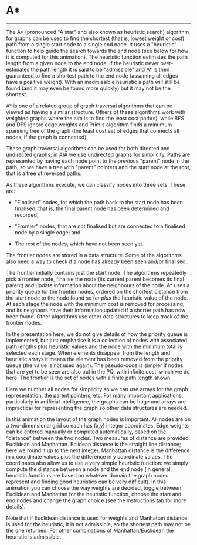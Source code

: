 # A\*

---

The A\* (pronounced "A star" and also known as heuristic search)
algorithm for graphs can be used to find the shortest (that is, lowest
weight or cost) path from a single start node to a single end node. It
uses a "heuristic" function to help guide the search towards the end
node (see below for how it is computed for this animation).
The heuristic function estimates the path length from a given node to the
end node. If the heuristic never over-estimates the path length it is
said to be "admissible" and A\* is then guaranteed to find a shortest
path to the end node (assuming all edges have a positive weight).
With an inadmissible heuristic a path will still be found (and it
may even be found more quickly) but it may not be the shortest.

A\* is one of a related group of graph traversal
algorithms that can be viewed as having a similar structure.
Others of these algorithms work with weighted graphs
where the aim is to find the least cost path(s), while BFS and DFS
ignore edge weights and Prim's
algorithm finds a minumum spanning tree of the graph (the least cost 
set of edges that connects all nodes, if the graph is connected).

These graph traversal algorithms can be used for both directed
and undirected graphs; in AIA we use undirected graphs for simplicity.
Paths are represented by having each node point to the previous
"parent" node in the path, so 
we have a tree with "parent" pointers and the start node at the
root, that is a tree of reversed paths.

As these algorithms execute, we can classify nodes into three sets.
These are:

 
- "Finalised" nodes, for which the path back to the start node has
been finalised, that is, the final parent node has been determined and recorded;

- "Frontier" nodes, that are not finalised but are connected to a finalised node by a single edge; and

- The rest of the nodes, which have not been seen yet. 

The frontier nodes are stored in a data structure.
Some of the algorithms also need a way to check if a node has already been seen and/or finalised.

The frontier initially contains just the start node. The algorithms repeatedly
pick a frontier node, finalise the node (its current parent becomes
its final parent) and update information about the neighbours of the node.
A\* uses a priority queue for the frontier nodes,
ordered on the shortest distance from the start node
to the node found so far *plus* the heuristic value of the node.  At each
stage the node with the minimum cost
is removed for processing, and its neighbors have their information
updated if a shorter path has now been found.
Other algorithms use other data structures to keep track 
of the frontier nodes.

In the presentation here, we do not give details of how the priority
queue is implemented, but just emphasise it is a collection of nodes
with associated path lengths plus heuristic values and the node with the
minimum total is selected each
stage. When elements disappear from the length and heuristic arrays
it means the element
has been removed from the priority queue (the value is not used again).
The pseudo-code is simpler if nodes that are yet to be seen are also
put in the PQ, with infinite cost, which we do here. The frontier is the
set of nodes with a finite path length shown.

Here we number all nodes for simplicity so we can use arrays for the
graph representation, the parent pointers, etc.  For many important
applications, particularly in artificial intelligence, the graphs can
be huge and arrays are impractical for representing the graph so other
data structures are needed.

In this animation the layout of the graph nodes is important. All nodes
are on a two-dimensional grid so each has (x,y) integer coordinates.
Edge weights can be entered manually or computed automatically, based on
the "distance" between the two nodes.  Two measures of
distance are provided: Euclidean and Manhattan.  Eclidean distance is
the straight line distance; here we round it up to the next integer.
Manhattan distance is the difference in x coordinate values plus the
difference in y coordinate values.
The coordinates also allow us to use a very simple heuristic function:
we simply compute the distance between a node and the end node (in
general, heuristic functions are based on whatever domain the graph
nodes represent and finding good heuristics can be very difficult).
In this animation you can choose the way weights are
decided, toggle between Euclidean and Manhattan for the heuristic
function, choose the
start and end nodes and change the graph choice (see the instructions
tab for more details).

Note that if Euclidean
distance is used for weights and Manhattan distance is used for the
heuristic, it is not admissible, so the shortest path may not be the one
returned. For other combinations
of Manhattan/Euclidean the heuristic is admissible.

